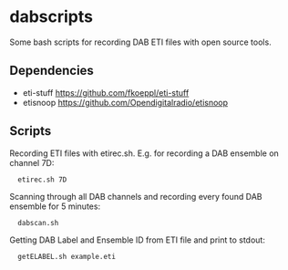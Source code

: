 # dabscripts

Some bash scripts for recording DAB ETI files with open source tools.

## Dependencies

- eti-stuff https://github.com/fkoeppl/eti-stuff
- etisnoop https://github.com/Opendigitalradio/etisnoop

## Scripts

Recording ETI files with etirec.sh. E.g. for recording a DAB ensemble on channel 7D:

      etirec.sh 7D
      
Scanning through all DAB channels and recording every found DAB ensemble for 5 minutes:
      
      dabscan.sh
      
Getting DAB Label and Ensemble ID from ETI file and print to stdout:
  
      getELABEL.sh example.eti
      

